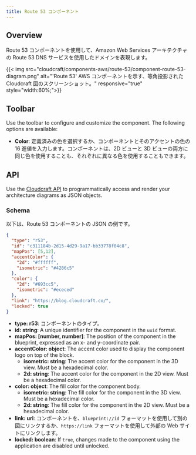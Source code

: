 ```yaml
---
title: Route 53 コンポーネント
---
```

## Overview

Route 53 コンポーネントを使用して、Amazon Web Services アーキテクチャの Route 53 DNS サービスを使用したドメインを表現します。

{{< img src="cloudcraft/components-aws/route-53/component-route-53-diagram.png" alt="'Route 53' AWS コンポーネントを示す、等角投影された Cloudcraft 図のスクリーンショット。" responsive="true" style="width:60%;">}}

## Toolbar

Use the toolbar to configure and customize the component. The following options are available:

- **Color**: 定義済みの色を選択するか、コンポーネントとそのアクセントの色の 16 進値を入力します。コンポーネントは、2D ビューと 3D ビューの両方に同じ色を使用することも、それぞれに異なる色を使用することもできます。

## API

Use the [Cloudcraft API][1] to programmatically access and render your architecture diagrams as JSON objects.

### Schema

以下は、Route 53 コンポーネントの JSON の例です。

```json
{
  "type": "r53",
  "id": "c311184b-2d15-4d29-9a17-bb33778f04c8",
  "mapPos": [5,12],
  "accentColor": {
    "2d": "#ffffff",
    "isometric": "#4286c5"
  },
  "color": {
    "2d": "#693cc5",
    "isometric": "#ececed"
  },
  "link": "https://blog.cloudcraft.co/",
  "locked": true
}
```

- **type: r53**: コンポーネントのタイプ。
- **id: string**: A unique identifier for the component in the `uuid` format.
- **mapPos: [number, number]**: The position of the component in the blueprint, expressed as an x- and y-coordinate pair.
- **accentColor: object**: The accent color used to display the component logo on top of the block.
  - **isometric: string**: The accent color for the component in the 3D view. Must be a hexadecimal color.
  - **2d: string**: The accent color for the component in the 2D view. Must be a hexadecimal color.
- **color: object**: The fill color for the component body.
  - **isometric: string**: The fill color for the component in the 3D view. Must be a hexadecimal color.
  - **2d: string**: The fill color for the component in the 2D view. Must be a hexadecimal color.
- **link: uri**: コンポーネントを、`blueprint://id` フォーマットを使用して別の図にリンクするか、`https://link` フォーマットを使用して外部の Web サイトにリンクします。
- **locked: boolean**: If `true`, changes made to the component using the application are disabled until unlocked.

[1]: https://developers.cloudcraft.co/